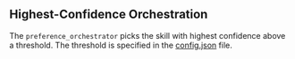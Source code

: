 ## Highest-Confidence Orchestration

The `preference_orchestrator` picks the skill with highest confidence above a threshold. 
The threshold is specified in the [config.json](./config.json) file.